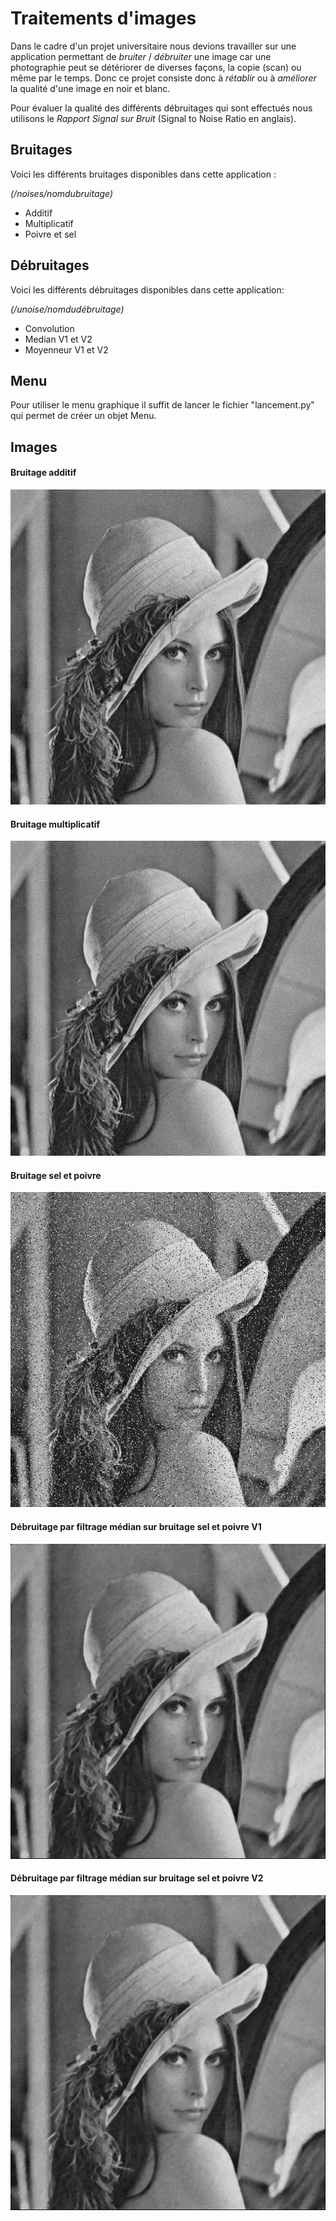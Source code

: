 # Traitements d'images

Dans le cadre d'un projet universitaire nous devions travailler sur une application permettant de *bruiter* / *débruiter* une image car une photographie peut se détériorer de diverses façons, la copie (scan) ou même par le temps.
Donc ce projet consiste donc à *rétablir* ou à *améliorer* la qualité d'une image en noir et blanc.

Pour évaluer la qualité des différents débruitages qui sont effectués nous utilisons le _Rapport Signal sur Bruit_ (Signal to Noise Ratio en anglais).

## Bruitages 

Voici les différents bruitages disponibles dans cette application :

_(/noises/nomdubruitage)_

* Additif
* Multiplicatif
* Poivre et sel

## Débruitages

Voici les différents débruitages disponibles dans cette application:

_(/unoise/nomdudébruitage)_

* Convolution
* Median V1 et V2
* Moyenneur V1 et V2

## Menu

Pour utiliser le menu graphique il suffit de lancer le fichier "lancement.py" qui permet de créer un objet Menu.

## Images

#### Bruitage additif

![alt text](output/additif.jpg?raw=true "Bruitage additif")

#### Bruitage multiplicatif

![alt text](output/additif.jpg?raw=true "Bruitage multiplicatif")

#### Bruitage sel et poivre

![alt text](output/bruite.jpg?raw=true "Bruitage sel et poivre")

#### Débruitage par filtrage médian sur bruitage sel et poivre V1

![alt text](output/debruitageMedianV1.jpg?raw=true "Débruitage par filtrage médian sur bruitage sel et poivre V1")

#### Débruitage par filtrage médian sur bruitage sel et poivre V2

![alt text](output/debruitageMedianV2.jpg?raw=true "Débruitage par filtrage médian sur bruitage sel et poivre V2")
